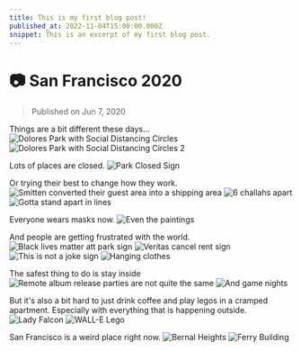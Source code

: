 ```yaml
---
title: This is my first blog post!
published_at: 2022-11-04T15:00:00.000Z
snippet: This is an excerpt of my first blog post.
---
```


# 📷 San Francisco 2020

> Published on Jun 7, 2020

Things are a bit different these days...
![Dolores Park with Social Distancing Circles](https://static.bpev.me/blog/travel-san-francisco-2020/san-francisco-2020-01.jpeg)
![Dolores Park with Social Distancing Circles 2](https://static.bpev.me/blog/travel-san-francisco-2020/san-francisco-2020-02.jpeg)

Lots of places are closed.
![Park Closed Sign](https://static.bpev.me/blog/travel-san-francisco-2020/san-francisco-2020-03.jpeg)

Or trying their best to change how they work.
![Smitten converted their guest area into a shipping area](https://static.bpev.me/blog/travel-san-francisco-2020/san-francisco-2020-04.jpeg)
![6 challahs apart](https://static.bpev.me/blog/travel-san-francisco-2020/san-francisco-2020-05.jpeg)
![Gotta stand apart in lines](https://static.bpev.me/blog/travel-san-francisco-2020/san-francisco-2020-06.jpeg)

Everyone wears masks now.
![Even the paintings](https://static.bpev.me/blog/travel-san-francisco-2020/san-francisco-2020-07.jpeg)

And people are getting frustrated with the world.
![Black lives matter att park sign](https://static.bpev.me/blog/travel-san-francisco-2020/san-francisco-2020-08.jpeg)
![Veritas cancel rent sign](https://static.bpev.me/blog/travel-san-francisco-2020/san-francisco-2020-09.jpeg)
![This is not a joke sign](https://static.bpev.me/blog/travel-san-francisco-2020/san-francisco-2020-10.jpeg)
![Hanging clothes](https://static.bpev.me/blog/travel-san-francisco-2020/san-francisco-2020-11.jpeg)

The safest thing to do is stay inside
![Remote album release parties are not quite the same](https://static.bpev.me/blog/travel-san-francisco-2020/san-francisco-2020-12.png)
![And game nights](https://static.bpev.me/blog/travel-san-francisco-2020/san-francisco-2020-13.jpeg)

But it's also a bit hard to just drink coffee and play legos in a cramped
apartment. Especially with everything that is happening outside.
![Lady Falcon](https://static.bpev.me/blog/travel-san-francisco-2020/san-francisco-2020-14.jpeg)
![WALL-E Lego](https://static.bpev.me/blog/travel-san-francisco-2020/san-francisco-2020-15.jpeg)

San Francisco is a weird place right now.
![Bernal Heights](https://static.bpev.me/blog/travel-san-francisco-2020/san-francisco-2020-16.jpeg)
![Ferry Building](https://static.bpev.me/blog/travel-san-francisco-2020/san-francisco-2020-17.jpeg)
